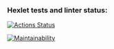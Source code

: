 ### Hexlet tests and linter status:
[![Actions Status](https://github.com/Ushqo/frontend-project-44/workflows/hexlet-check/badge.svg)](https://github.com/Ushqo/frontend-project-44/actions)

[![Maintainability](https://api.codeclimate.com/v1/badges/39883ad115954a7af4ac/maintainability)](https://codeclimate.com/github/Ushqo/frontend-project-44/maintainability)